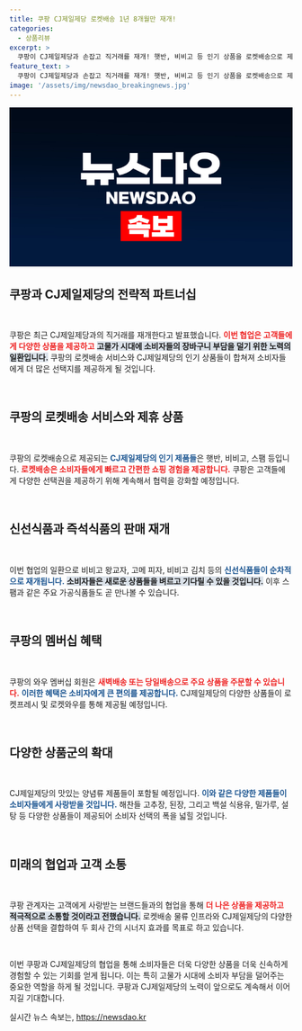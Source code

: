 ```yaml
---
title: 쿠팡 CJ제일제당 로켓배송 1년 8개월만 재개!
categories:
  - 상품리뷰
excerpt: >
  쿠팡이 CJ제일제당과 손잡고 직거래를 재개! 햇반, 비비고 등 인기 상품을 로켓배송으로 제공하며, 고물가 시대 고객들의 장바구니 부담을 덜어줄 예정이다. 다양한 식품을 빠르고 간편하게 받아보세요!
feature_text: >
  쿠팡이 CJ제일제당과 손잡고 직거래를 재개! 햇반, 비비고 등 인기 상품을 로켓배송으로 제공하며, 고물가 시대 고객들의 장바구니 부담을 덜어줄 예정이다. 다양한 식품을 빠르고 간편하게 받아보세요!
image: '/assets/img/newsdao_breakingnews.jpg'
---
```


<p><img src="/assets/img/newsdao_breakingnews.jpg" alt="koreaapp 속보" /></p>

<h2 data-ke-size="size26">쿠팡과 CJ제일제당의 전략적 파트너십</h2>

<p data-ke-size="size16">&nbsp;</p>

<p>쿠팡은 최근 CJ제일제당과의 직거래를 재개한다고 발표했습니다. <b><span style="color: #ee2323;">이번 협업은 고객들에게 다양한 상품을 제공하고</span></b> <b><span style="background-color: #21538527;">고물가 시대에 소비자들의 장바구니 부담을 덜기 위한 노력의 일환입니다.</span></b> 쿠팡의 로켓배송 서비스와 CJ제일제당의 인기 상품들이 합쳐져 소비자들에게 더 많은 선택지를 제공하게 될 것입니다.</p>

<p data-ke-size="size16">&nbsp;</p>

<h2 data-ke-size="size26">쿠팡의 로켓배송 서비스와 제휴 상품</h2>

<p data-ke-size="size16">&nbsp;</p>

<p>쿠팡의 로켓배송으로 제공되는 <b><span style="color: #1a5490;">CJ제일제당의 인기 제품들</span></b>은 햇반, 비비고, 스팸 등입니다. <b><span style="color: #ee2323;">로켓배송은 소비자들에게 빠르고 간편한 쇼핑 경험을 제공합니다.</span></b> 쿠팡은 고객들에게 다양한 선택권을 제공하기 위해 계속해서 협력을 강화할 예정입니다.</p>

<p data-ke-size="size16">&nbsp;</p>

<h2 data-ke-size="size26">신선식품과 즉석식품의 판매 재개</h2>

<p data-ke-size="size16">&nbsp;</p>

<p>이번 협업의 일환으로 비비고 왕교자, 고메 피자, 비비고 김치 등의 <b><span style="color: #1a5490;">신선식품들이 순차적으로 재개됩니다.</span></b> <b><span style="background-color: #21538527;">소비자들은 새로운 상품들을 벼르고 기다릴 수 있을 것입니다.</span></b> 이후 스팸과 같은 주요 가공식품들도 곧 만나볼 수 있습니다.</p>

<p data-ke-size="size16">&nbsp;</p>

<h2 data-ke-size="size26">쿠팡의 멤버십 혜택</h2>

<p data-ke-size="size16">&nbsp;</p>

<p>쿠팡의 와우 멤버십 회원은 <b><span style="color: #ee2323;">새벽배송 또는 당일배송으로 주요 상품을 주문할 수 있습니다.</span></b> <b><span style="color: #1a5490;">이러한 혜택은 소비자에게 큰 편의를 제공합니다.</span></b> CJ제일제당의 다양한 상품들이 로켓프레시 및 로켓와우를 통해 제공될 예정입니다.</p>

<p data-ke-size="size16">&nbsp;</p>

<h2 data-ke-size="size26">다양한 상품군의 확대</h2>

<p data-ke-size="size16">&nbsp;</p>

<p>CJ제일제당의 맛있는 양념류 제품들이 포함될 예정입니다. <b><span style="color: #1a5490;">이와 같은 다양한 제품들이 소비자들에게 사랑받을 것입니다.</span></b> 해찬들 고추장, 된장, 그리고 백설 식용유, 밀가루, 설탕 등 다양한 상품들이 제공되어 소비자 선택의 폭을 넓힐 것입니다.</p>

<p data-ke-size="size16">&nbsp;</p>

<h2 data-ke-size="size26">미래의 협업과 고객 소통</h2>

<p data-ke-size="size16">&nbsp;</p>

<p>쿠팡 관계자는 고객에게 사랑받는 브랜드들과의 협업을 통해 <b><span style="color: #ee2323;">더 나은 상품을 제공하고</span></b> <b><span style="background-color: #21538527;">적극적으로 소통할 것이라고 전했습니다.</span></b> 로켓배송 물류 인프라와 CJ제일제당의 다양한 상품 선택을 결합하여 두 회사 간의 시너지 효과를 목표로 하고 있습니다.</p>

<p data-ke-size="size16">&nbsp;</p>

<p>이번 쿠팡과 CJ제일제당의 협업을 통해 소비자들은 더욱 다양한 상품을 더욱 신속하게 경험할 수 있는 기회를 얻게 됩니다. 이는 특히 고물가 시대에 소비자 부담을 덜어주는 중요한 역할을 하게 될 것입니다. 쿠팡과 CJ제일제당의 노력이 앞으로도 계속해서 이어지길 기대합니다.</p>
실시간 뉴스 속보는, <a href="https://newsdao.kr" rel="dofollow">https://newsdao.kr</a>


